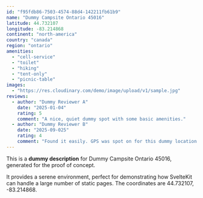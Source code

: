 ```yaml
---
id: "f95fdb86-7503-4574-88d4-142211fb61b9"
name: "Dummy Campsite Ontario 45016"
latitude: 44.732107
longitude: -83.214868
continent: "north-america"
country: "canada"
region: "ontario"
amenities:
  - "cell-service"
  - "toilet"
  - "hiking"
  - "tent-only"
  - "picnic-table"
images:
  - "https://res.cloudinary.com/demo/image/upload/v1/sample.jpg"
reviews:
  - author: "Dummy Reviewer A"
    date: "2025-01-04"
    rating: 5
    comment: "A nice, quiet dummy spot with some basic amenities."
  - author: "Dummy Reviewer B"
    date: "2025-09-025"
    rating: 4
    comment: "Found it easily. GPS was spot on for this dummy location."
---
```


This is a **dummy description** for Dummy Campsite Ontario 45016, generated for the proof of concept.

It provides a serene environment, perfect for demonstrating how SvelteKit can handle a large number of static pages. The coordinates are 44.732107, -83.214868.
